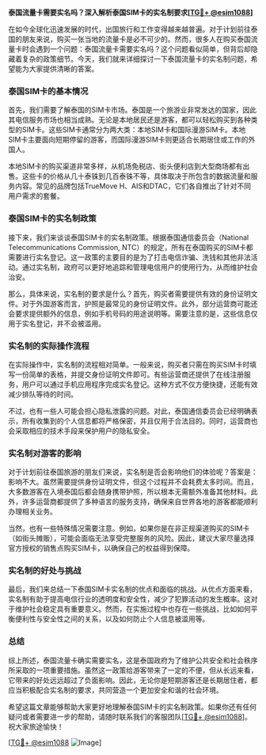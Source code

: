 **泰国流量卡需要实名吗？深入解析泰国SIM卡的实名制要求[[TG💪+ @esim1088](https://t.me/s/esim1088)]**

在如今全球化迅速发展的时代，出国旅行和工作变得越来越普遍。对于计划前往泰国的朋友来说，购买一张当地的流量卡是必不可少的。然而，很多人在购买泰国流量卡时会遇到一个问题：泰国流量卡需要实名吗？这个问题看似简单，但背后却隐藏着复杂的政策细节。今天，我们就来详细探讨一下泰国流量卡的实名制问题，希望能为大家提供清晰的答案。

### 泰国SIM卡的基本情况

首先，我们需要了解泰国的SIM卡市场。泰国是一个旅游业非常发达的国家，因此其电信服务市场也相当成熟。无论是本地居民还是游客，都可以轻松购买到各种类型的SIM卡。这些SIM卡通常分为两大类：本地SIM卡和国际漫游SIM卡。本地SIM卡主要面向短期停留的游客，而国际漫游SIM卡则更适合长期居住或工作的外国人。

本地SIM卡的购买渠道非常多样，从机场免税店、街头便利店到大型商场都有出售。这些卡的价格从几十泰铢到几百泰铢不等，具体取决于所包含的数据流量和服务内容。常见的品牌包括TrueMove H、AIS和DTAC，它们各自推出了针对不同用户需求的套餐。

### 泰国SIM卡的实名制政策

接下来，我们来谈谈泰国SIM卡的实名制政策。根据泰国通信委员会（National Telecommunications Commission, NTC）的规定，所有在泰国购买的SIM卡都需要进行实名登记。这一政策的主要目的是为了打击电信诈骗、洗钱和其他非法活动。通过实名制，政府可以更好地追踪和管理电信用户的使用行为，从而维护社会治安。

那么，具体来说，实名制的要求是什么？首先，购买者需要提供有效的身份证明文件。对于外国游客而言，护照是最常见的身份证明文件。此外，部分运营商可能还会要求提供额外的信息，例如手机号码的用途说明等。需要注意的是，这些信息仅用于实名登记，并不会被滥用。

### 实名制的实际操作流程

在实际操作中，实名制的流程相对简单。一般来说，购买者只需在购买SIM卡时填写一份简单的表格，并提交身份证明文件即可。有些运营商还提供了在线注册服务，用户可以通过手机应用程序完成实名登记。这种方式不仅方便快捷，还能有效减少排队等待的时间。

不过，也有一些人可能会担心隐私泄露的问题。对此，泰国通信委员会已经明确表示，所有收集到的个人信息都将严格保密，并且仅用于合法目的。同时，运营商也会采取相应的技术手段来保护用户的隐私安全。

### 实名制对游客的影响

对于计划前往泰国旅游的朋友们来说，实名制是否会影响他们的体验呢？答案是：影响不大。虽然需要提供身份证明文件，但这个过程并不会耗费太多时间。而且，大多数游客在入境泰国后都会随身携带护照，所以根本无需额外准备其他材料。此外，许多运营商都提供了多种语言的服务支持，确保来自世界各地的游客都能顺利办理相关业务。

当然，也有一些特殊情况需要注意。例如，如果你是在非正规渠道购买的SIM卡（如街头摊贩），可能会面临无法享受完整服务的风险。因此，建议大家尽量选择官方授权的销售点购买SIM卡，以确保自己的权益得到保障。

### 实名制的好处与挑战

最后，我们来总结一下泰国SIM卡实名制的优点和面临的挑战。从优点方面来看，实名制有助于提高电信行业的透明度和安全性，减少了犯罪活动的发生概率。这对于维护社会稳定具有重要意义。然而，在实施过程中也存在一些挑战，比如如何平衡便利性与安全性之间的关系，以及如何防止个人信息被滥用等。

### 总结

综上所述，泰国流量卡确实需要实名，这是泰国政府为了维护公共安全和社会秩序所采取的一项重要措施。虽然这一政策给游客带来了一定的不便，但从长远来看，它带来的好处远远超过了负面影响。因此，无论你是短期游客还是长期居住者，都应当积极配合实名制的要求，共同营造一个更加安全和谐的社会环境。

希望这篇文章能够帮助大家更好地理解泰国SIM卡的实名制政策。如果你还有任何疑问或者需要进一步的帮助，请随时联系我们的客服团队[[TG💪+ @esim1088](https://t.me/s/esim1088)]。祝大家旅途愉快！

[[TG💪+ @esim1088](https://t.me/s/esim1088) ![Image](https://i.postimg.cc/4NQfJmqS/Snipaste-2025-05-13-00-14-12.png)]